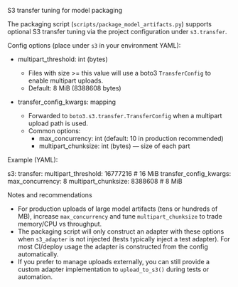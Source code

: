 S3 transfer tuning for model packaging

The packaging script (`scripts/package_model_artifacts.py`) supports optional S3 transfer tuning via the project configuration under `s3.transfer`.

Config options (place under `s3` in your environment YAML):

- multipart_threshold: int (bytes)
  - Files with size >= this value will use a boto3 `TransferConfig` to enable multipart uploads.
  - Default: 8 MiB (8388608 bytes)

- transfer_config_kwargs: mapping
  - Forwarded to `boto3.s3.transfer.TransferConfig` when a multipart upload path is used.
  - Common options:
    - max_concurrency: int (default: 10 in production recommended)
    - multipart_chunksize: int (bytes) — size of each part

Example (YAML):

s3:
  transfer:
    multipart_threshold: 16777216  # 16 MiB
    transfer_config_kwargs:
      max_concurrency: 8
      multipart_chunksize: 8388608  # 8 MiB

Notes and recommendations
- For production uploads of large model artifacts (tens or hundreds of MB), increase `max_concurrency` and tune `multipart_chunksize` to trade memory/CPU vs throughput.
- The packaging script will only construct an adapter with these options when `s3_adapter` is not injected (tests typically inject a test adapter). For most CI/deploy usage the adapter is constructed from the config automatically.
- If you prefer to manage uploads externally, you can still provide a custom adapter implementation to `upload_to_s3()` during tests or automation.
